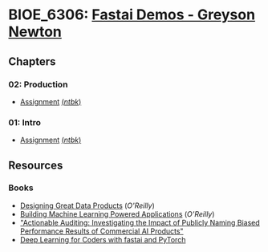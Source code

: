 # BIOE_6306: [Fastai Demos - Greyson Newton](https://github.com/fastai/fastbook/blob/master) 

## Chapters

### 02: Production

- [Assignment](Chapter02-Production\\NOTES.md) [(_ntbk_)](Chapter02-Production\\02_production.ipynb)

### 01: Intro

- [Assignment](Chapter01-Intro\\NOTES.md) [(_ntbk_)](Chapter01-Intro\\01_intro.ipynb)

## Resources

### Books

- [Designing Great Data Products](https://www.oreilly.com/radar/drivetrain-approach-data-products/) (_O'Reilly_)
- [Building Machine Learning Powered Applications](http://shop.oreilly.com/product/0636920215912.do) (_O'Reilly_)
- ["Actionable Auditing: Investigating the Impact of Publicly Naming Biased Performance Results of Commercial AI Products"](https://dl.acm.org/doi/10.1145/3306618.3314244)
- [Deep Learning for Coders with fastai and PyTorch](https://www.oreilly.com/library/view/deep-learning-for/9781492045519/)
